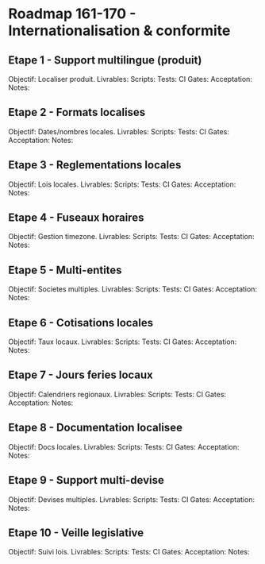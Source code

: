 # Roadmap 161-170 - Internationalisation & conformite

## Etape 1 - Support multilingue (produit)
Objectif: Localiser produit.
Livrables:
Scripts:
Tests:
CI Gates:
Acceptation:
Notes:

## Etape 2 - Formats localises
Objectif: Dates/nombres locales.
Livrables:
Scripts:
Tests:
CI Gates:
Acceptation:
Notes:

## Etape 3 - Reglementations locales
Objectif: Lois locales.
Livrables:
Scripts:
Tests:
CI Gates:
Acceptation:
Notes:

## Etape 4 - Fuseaux horaires
Objectif: Gestion timezone.
Livrables:
Scripts:
Tests:
CI Gates:
Acceptation:
Notes:

## Etape 5 - Multi-entites
Objectif: Societes multiples.
Livrables:
Scripts:
Tests:
CI Gates:
Acceptation:
Notes:

## Etape 6 - Cotisations locales
Objectif: Taux locaux.
Livrables:
Scripts:
Tests:
CI Gates:
Acceptation:
Notes:

## Etape 7 - Jours feries locaux
Objectif: Calendriers regionaux.
Livrables:
Scripts:
Tests:
CI Gates:
Acceptation:
Notes:

## Etape 8 - Documentation localisee
Objectif: Docs locales.
Livrables:
Scripts:
Tests:
CI Gates:
Acceptation:
Notes:

## Etape 9 - Support multi-devise
Objectif: Devises multiples.
Livrables:
Scripts:
Tests:
CI Gates:
Acceptation:
Notes:

## Etape 10 - Veille legislative
Objectif: Suivi lois.
Livrables:
Scripts:
Tests:
CI Gates:
Acceptation:
Notes:
